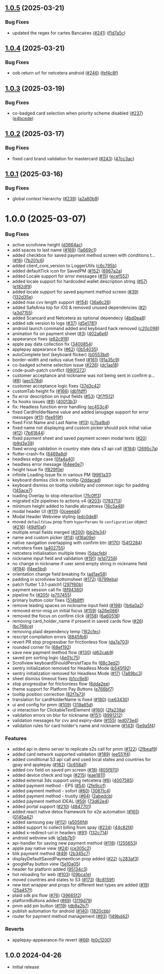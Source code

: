 ## [1.0.5](https://github.com/juspay/hyperswitch-client-core/compare/v1.0.4...v1.0.5) (2025-03-21)


### Bug Fixes

* updated the regex for cartes Bancaires ([#241](https://github.com/juspay/hyperswitch-client-core/issues/241)) ([f1d7a5c](https://github.com/juspay/hyperswitch-client-core/commit/f1d7a5c00a33a877a2c32ae7f332fd93c04c3866))

## [1.0.4](https://github.com/juspay/hyperswitch-client-core/compare/v1.0.3...v1.0.4) (2025-03-21)


### Bug Fixes

* oob return url for netcetera android ([#246](https://github.com/juspay/hyperswitch-client-core/issues/246)) ([fef4c8f](https://github.com/juspay/hyperswitch-client-core/commit/fef4c8f5943115488ab70ed6d50c3d16247a0d7f))

## [1.0.3](https://github.com/juspay/hyperswitch-client-core/compare/v1.0.2...v1.0.3) (2025-03-19)


### Bug Fixes

* co-badged card selection when priority scheme disabled ([#237](https://github.com/juspay/hyperswitch-client-core/issues/237)) ([e4bcede](https://github.com/juspay/hyperswitch-client-core/commit/e4bcedef082e890e384ffee887f289a47f0ce35d))

## [1.0.2](https://github.com/juspay/hyperswitch-client-core/compare/v1.0.1...v1.0.2) (2025-03-17)


### Bug Fixes

* fixed card brand validation for mastercard ([#243](https://github.com/juspay/hyperswitch-client-core/issues/243)) ([47cc3ac](https://github.com/juspay/hyperswitch-client-core/commit/47cc3ace5654d89dcf2a0f6aa6195aa6e6ad1ef9))

## [1.0.1](https://github.com/juspay/hyperswitch-client-core/compare/v1.0.0...v1.0.1) (2025-03-16)


### Bug Fixes

* global context hierarchy ([#239](https://github.com/juspay/hyperswitch-client-core/issues/239)) ([a2a80b8](https://github.com/juspay/hyperswitch-client-core/commit/a2a80b82e6c15985be75422e39f79199e361898f))

# 1.0.0 (2025-03-07)


### Bug Fixes

* active scrollview height ([d3664ac](https://github.com/juspay/hyperswitch-client-core/commit/d3664ac0ef8d17fcd4135147765797b67bbb4549))
* add spaces to last name ([#169](https://github.com/juspay/hyperswitch-client-core/issues/169)) ([1a669c1](https://github.com/juspay/hyperswitch-client-core/commit/1a669c1a3f17ebd87f12b5be8eaa4f157fc99ec9))
* added checkbox for saved payment method screen with conditions t… ([#16](https://github.com/juspay/hyperswitch-client-core/issues/16)) ([7b201c6](https://github.com/juspay/hyperswitch-client-core/commit/7b201c6c66c19482ae066032081f07471719b45a))
* added client_core_version to LoggerUtils ([c6c795b](https://github.com/juspay/hyperswitch-client-core/commit/c6c795b0cc86094b8fb76aa782503b4b1f749361))
* added defaultTick icon for SavedPM ([#152](https://github.com/juspay/hyperswitch-client-core/issues/152)) ([8967a2a](https://github.com/juspay/hyperswitch-client-core/commit/8967a2a5d5d9d13ffd83cc4cc4e5bab5ade7cdd3))
* added Locale support for error messages ([#15](https://github.com/juspay/hyperswitch-client-core/issues/15)) ([ecef552](https://github.com/juspay/hyperswitch-client-core/commit/ecef552422d2ead7bedb63c1aac53082bd24ebe1))
* added locale support for hardcoded wallet description string ([#57](https://github.com/juspay/hyperswitch-client-core/issues/57)) ([e182df9](https://github.com/juspay/hyperswitch-client-core/commit/e182df9460396247a85ff6a5b450f7999f84010a))
* added locale support for saved payment method screen ([#39](https://github.com/juspay/hyperswitch-client-core/issues/39)) ([132d35e](https://github.com/juspay/hyperswitch-client-core/commit/132d35e37bf3107761dd119e21c4069f1c7b7d0a))
* added max cvv length support ([#154](https://github.com/juspay/hyperswitch-client-core/issues/154)) ([36a6c26](https://github.com/juspay/hyperswitch-client-core/commit/36a6c26f738ef9c43404c7d9377c4642d6e3423a))
* added SafeArea top for iOS & removed unused dependencies ([#2](https://github.com/juspay/hyperswitch-client-core/issues/2)) ([a3d7155](https://github.com/juspay/hyperswitch-client-core/commit/a3d7155b9d788076236abe53dd23cee88e908ad7))
* added Scancard and Netcetera as optional dependecy ([4bd0ea8](https://github.com/juspay/hyperswitch-client-core/commit/4bd0ea8708398d3380985685102f98ae55cad7ab))
* added sdk version to logs ([#37](https://github.com/juspay/hyperswitch-client-core/issues/37)) ([d5e1781](https://github.com/juspay/hyperswitch-client-core/commit/d5e17818bd00f3d5108cc4450fe436f628effe71))
* android launch command added and keyboard hack removed ([c20c098](https://github.com/juspay/hyperswitch-client-core/commit/c20c09814ae6d4d5958d00100b1c0dfabb1789c9))
* animation fix on payment sheet ([#3](https://github.com/juspay/hyperswitch-client-core/issues/3)) ([402a6e6](https://github.com/juspay/hyperswitch-client-core/commit/402a6e6be7d097e064f5ba0001c75bb5517807f0))
* appearance fixes ([e62c919](https://github.com/juspay/hyperswitch-client-core/commit/e62c9193de9c982849a38f350d48870bad31c7c8))
* apple pay data collection fix ([3400854](https://github.com/juspay/hyperswitch-client-core/commit/3400854bd134fabd13ae9b62d549096c23e11980))
* applepay appearance fix ([#62](https://github.com/juspay/hyperswitch-client-core/issues/62)) ([0b54035](https://github.com/juspay/hyperswitch-client-core/commit/0b54035b4760b6153c35a64fcde1b119f9065b8b))
* autoComplete text (keyboard flicker) ([b0553bd](https://github.com/juspay/hyperswitch-client-core/commit/b0553bda6d7ddbb89490492ac5476c2d793de10f))
* border-width and radius value fixed ([#161](https://github.com/juspay/hyperswitch-client-core/issues/161)) ([91a35c9](https://github.com/juspay/hyperswitch-client-core/commit/91a35c94aafe72cd554689c40ac39deffc1bf5b5))
* co-badged scheme selection issue ([#226](https://github.com/juspay/hyperswitch-client-core/issues/226)) ([dc1aa18](https://github.com/juspay/hyperswitch-client-core/commit/dc1aa188bcb42ca9414878372af0b6c198bc068f))
* code-push-patch conflict ([990f272](https://github.com/juspay/hyperswitch-client-core/commit/990f272e7212a5984156ac247270f837e0eefa21))
* customer acceptance and nickname was not being sent in confirm p… ([#8](https://github.com/juspay/hyperswitch-client-core/issues/8)) ([aec578d](https://github.com/juspay/hyperswitch-client-core/commit/aec578df92fe5603e3d3e0302774982a2ded80da))
* customer acceptance logic fixes ([37d3c42](https://github.com/juspay/hyperswitch-client-core/commit/37d3c42bf8eddbf77c76d4331cfcc0836818325d))
* customTab height fix ([#166](https://github.com/juspay/hyperswitch-client-core/issues/166)) ([db1fdff](https://github.com/juspay/hyperswitch-client-core/commit/db1fdfff3519862eb9025c11c1b2ac6a860433b4))
* fix error description on input fields ([#53](https://github.com/juspay/hyperswitch-client-core/issues/53)) ([3f7f512](https://github.com/juspay/hyperswitch-client-core/commit/3f7f512bd977d33530e742b3c6f7c3d37d8a1406))
* fix hooks issues ([#9](https://github.com/juspay/hyperswitch-client-core/issues/9)) ([40013b3](https://github.com/juspay/hyperswitch-client-core/commit/40013b36c1afa72f1625050c119918a2f1f75c8b))
* fix: Headless function error handling ([ec453c4](https://github.com/juspay/hyperswitch-client-core/commit/ec453c436adf8be312d535b82b856eb76508e058))
* fixed CardHolderName value and added lanugage support for error messages ([#11](https://github.com/juspay/hyperswitch-client-core/issues/11)) ([fee919f](https://github.com/juspay/hyperswitch-client-core/commit/fee919f09ad2265da31dbe56341b56b87598ae23))
* fixed First Name and Last Name ([#13](https://github.com/juspay/hyperswitch-client-core/issues/13)) ([c7bafbd](https://github.com/juspay/hyperswitch-client-core/commit/c7bafbd08ae9eaaf1a4dbf31bc0868fa0b52950e))
* fixed name not displaying and custom picker should pick initial value ([#12](https://github.com/juspay/hyperswitch-client-core/issues/12)) ([7b61844](https://github.com/juspay/hyperswitch-client-core/commit/7b6184406967054b129c402e998e355e77324848))
* fixed payment sheet and saved payment screen modal texts ([#20](https://github.com/juspay/hyperswitch-client-core/issues/20)) ([b9d3e39](https://github.com/juspay/hyperswitch-client-core/commit/b9d3e39826a7d0fb5e05ea3743cc4794695b700c))
* fixed wrong validation in country state data s3 api call ([#184](https://github.com/juspay/hyperswitch-client-core/issues/184)) ([2695c7a](https://github.com/juspay/hyperswitch-client-core/commit/2695c7a69ef0ebe84e49f3cb0cecbce7bc440aaa))
* flutter-crash-fix ([8469a8d](https://github.com/juspay/hyperswitch-client-core/commit/8469a8db298e1694f9923e65419fe5075af927e6))
* headless edge case ([0fa4a40](https://github.com/juspay/hyperswitch-client-core/commit/0fa4a40e64afd7844fdc9968da150c52752d0b03))
* headless error message ([64ee0e7](https://github.com/juspay/hyperswitch-client-core/commit/64ee0e7fea52e03a8bdbbec5986a2366c78dacf5))
* height Issue fix ([f829f0e](https://github.com/juspay/hyperswitch-client-core/commit/f829f0e70d7c638e273f2ff3d42cd4fcf858ba86))
* infinite Loading Issue fix in various PM ([9961a31](https://github.com/juspay/hyperswitch-client-core/commit/9961a314f9ebf366dbb167a12f6fcb2114f1a18a))
* keyboard dismiss click on tooltip ([2ddacad](https://github.com/juspay/hyperswitch-client-core/commit/2ddacad2578a8264f8c82bae7c210382c46cb5bd))
* keyboard dismiss on tooltip visibility and common logic for padding ([145ace7](https://github.com/juspay/hyperswitch-client-core/commit/145ace7704e0c99e267b09c6637b7e8c1347eaed))
* loading Overlay to stop interaction ([7fc0ff3](https://github.com/juspay/hyperswitch-client-core/commit/7fc0ff374ec7c2ab847e5a22be663aec8cba04bd))
* migrated e2e pipelines to actions v4 ([#203](https://github.com/juspay/hyperswitch-client-core/issues/203)) ([1783713](https://github.com/juspay/hyperswitch-client-core/commit/1783713c38bfef7d2e66712efe555ca9c4eb8c19))
* minimum height added to handle abruptness ([16c5a48](https://github.com/juspay/hyperswitch-client-core/commit/16c5a4899986fba878d8bb264df2b8d444e36c64))
* modal header UI ([#111](https://github.com/juspay/hyperswitch-client-core/issues/111)) ([0ceeed4](https://github.com/juspay/hyperswitch-client-core/commit/0ceeed4a5e967bb16fb9f31e170bf03c78ab2919))
* Modal Header Webview styling ([edc0de8](https://github.com/juspay/hyperswitch-client-core/commit/edc0de84f27af0c6258aab2f72a61bd1e56ab517))
* moved `defaultView` prop from `hyperParams` to `configuration` object ([#216](https://github.com/juspay/hyperswitch-client-core/issues/216)) ([49df0af](https://github.com/juspay/hyperswitch-client-core/commit/49df0af30ef139bd28fb766d625284371fb1aa3c))
* multiple email fields merged ([#200](https://github.com/juspay/hyperswitch-client-core/issues/200)) ([bb2fe34](https://github.com/juspay/hyperswitch-client-core/commit/bb2fe34fefeee8d0279e7cd200430dd9c472894a))
* name and custom picker ([#14](https://github.com/juspay/hyperswitch-client-core/issues/14)) ([d16a09e](https://github.com/juspay/hyperswitch-client-core/commit/d16a09e5e9d86deab0924289733cd52569bf01bd))
* native navigation overlapping with confirm btn ([#170](https://github.com/juspay/hyperswitch-client-core/issues/170)) ([54f2284](https://github.com/juspay/hyperswitch-client-core/commit/54f2284dafb14584a439795a795f7d292e352df2))
* netcetera fixes ([a402755](https://github.com/juspay/hyperswitch-client-core/commit/a402755ab82af62102613ef2a3ca7c9dcb856ff9))
* netcetera initialisation multiple times ([5dacfeb](https://github.com/juspay/hyperswitch-client-core/commit/5dacfebfe6026c1ff82a04f74a20d92aa089a9b8))
* nickname input field and validation ([#191](https://github.com/juspay/hyperswitch-client-core/issues/191)) ([e1d7256](https://github.com/juspay/hyperswitch-client-core/commit/e1d72566110d8441bd3afb763bcd898ec07477ca))
* no change in nickname if user send empty string in nickname field ([#194](https://github.com/juspay/hyperswitch-client-core/issues/194)) ([f4ee5bd](https://github.com/juspay/hyperswitch-client-core/commit/f4ee5bdd9a39c2c2464823c910d4db14269c6617))
* orientation change field breaking fix ([ad1ae58](https://github.com/juspay/hyperswitch-client-core/commit/ad1ae58e1505e8564261a83720b4ca9ad6b0c304))
* padding in scrollview bottomsheet ([#172](https://github.com/juspay/hyperswitch-client-core/issues/172)) ([9799eba](https://github.com/juspay/hyperswitch-client-core/commit/9799ebadf88c39e810ebf956cfbf7522ba703b77))
* patch flutter 1.3.1-patch1 ([297f60b](https://github.com/juspay/hyperswitch-client-core/commit/297f60b02497fefaf49694156ef8c33e2e5bb186))
* payment session call fix ([8f94380](https://github.com/juspay/hyperswitch-client-core/commit/8f943802da884424e851c3df8e852a3ee0c9bcb2))
* pipeline fix ([#205](https://github.com/juspay/hyperswitch-client-core/issues/205)) ([e757455](https://github.com/juspay/hyperswitch-client-core/commit/e7574557af5bb39db5af192abd3a024f517aa35f))
* primary button color fixes ([514b8ff](https://github.com/juspay/hyperswitch-client-core/commit/514b8ff5e1bf347e37543a7f6e17291cd38b5a8b))
* remove leading spaces on nickname input field ([#198](https://github.com/juspay/hyperswitch-client-core/issues/198)) ([1b6a0a2](https://github.com/juspay/hyperswitch-client-core/commit/1b6a0a206e6b67f76684ae70427a97fc90b1a5ae))
* removed error-msg on initial focus ([#159](https://github.com/juspay/hyperswitch-client-core/issues/159)) ([a26e086](https://github.com/juspay/hyperswitch-client-core/commit/a26e086e8de512f2b8ac6c172d6f67fa985efbba))
* removed the focus on confirm click ([#158](https://github.com/juspay/hyperswitch-client-core/issues/158)) ([6a60516](https://github.com/juspay/hyperswitch-client-core/commit/6a60516b43b097f8499123d2cb52eb23035e46d9))
* removing card_holder_name if present in saved cards flow ([#26](https://github.com/juspay/hyperswitch-client-core/issues/26)) ([bc768ce](https://github.com/juspay/hyperswitch-client-core/commit/bc768ce6791ef0cc828e8dbd858829730c74f82a))
* removing plaid dependency temp ([162cfec](https://github.com/juspay/hyperswitch-client-core/commit/162cfece184267cdb27b4f0a93568a776cf6288c))
* rescript compilation errors ([8845fb6](https://github.com/juspay/hyperswitch-client-core/commit/8845fb68e290ea54c004ca1fc1491a8e7a539785))
* revert PR stop progressbar for frictionless flow ([da7a703](https://github.com/juspay/hyperswitch-client-core/commit/da7a703672e852cf415fba10cb912f467a21d5da))
* rounded corner fix ([68ef192](https://github.com/juspay/hyperswitch-client-core/commit/68ef192b055b29d77e676e19dd6215d4d00d2fab))
* save new payment method flow ([#130](https://github.com/juspay/hyperswitch-client-core/issues/130)) ([d62cab9](https://github.com/juspay/hyperswitch-client-core/commit/d62cab9a9a11c31ca5d9958fae657aa47c4da7a8))
* saved pm sorting logic ([4e01c75](https://github.com/juspay/hyperswitch-client-core/commit/4e01c75666a6ee48224f5bb4392e16a55b77ea7a))
* Scrollview keyboardShouldPersistTaps fix ([68c3ed2](https://github.com/juspay/hyperswitch-client-core/commit/68c3ed2e0b400e225e9fd097ce663c7c6d722760))
* sentry initialization removed for Headless Mode ([b545f92](https://github.com/juspay/hyperswitch-client-core/commit/b545f9219e1dd46458996822d9a159cb8639111e))
* sentry initialization removed for Headless Mode ([#17](https://github.com/juspay/hyperswitch-client-core/issues/17)) ([7a89bc3](https://github.com/juspay/hyperswitch-client-core/commit/7a89bc3952f6bc15ec9ba09c0f53cc3b8e01fc31))
* sheet dismiss timeout fixes ([b1cc6e8](https://github.com/juspay/hyperswitch-client-core/commit/b1cc6e842d50a2ca6c3a99eef3007519d483b221))
* stop progressbar for frictionless flow ([6dda2ee](https://github.com/juspay/hyperswitch-client-core/commit/6dda2ee70fc42f49b982253b20a61bec835561d3))
* theme support for Platform Pay Buttons ([e766bf7](https://github.com/juspay/hyperswitch-client-core/commit/e766bf7e82d912bdcfb9498f59d806a188cea364))
* tooltip position correction ([82f7a73](https://github.com/juspay/hyperswitch-client-core/commit/82f7a730f0e388a8320d66eeaeabde5bdcc31138))
* translation for cardHolderName is fixed ([#180](https://github.com/juspay/hyperswitch-client-core/issues/180)) ([ce63430](https://github.com/juspay/hyperswitch-client-core/commit/ce63430d86f318a413db80a1f6b1afd33b1288d6))
* ui and config for pmm ([#109](https://github.com/juspay/hyperswitch-client-core/issues/109)) ([319a65d](https://github.com/juspay/hyperswitch-client-core/commit/319a65d4e632126eac1ebfd3daed3633a026d0da))
* ui interaction for ClickableTextElement ([#160](https://github.com/juspay/hyperswitch-client-core/issues/160)) ([2fa238a](https://github.com/juspay/hyperswitch-client-core/commit/2fa238a8a7c57b7d71774c2366e7cf7187b2995c))
* validation errors on blur for nickname ([#151](https://github.com/juspay/hyperswitch-client-core/issues/151)) ([8991212](https://github.com/juspay/hyperswitch-client-core/commit/89912122f391eb4a1236a3ed57e01a5ed42b505b))
* validation messages for cvv and expiry-date ([#155](https://github.com/juspay/hyperswitch-client-core/issues/155)) ([ed073e4](https://github.com/juspay/hyperswitch-client-core/commit/ed073e4d3323eee614f4f3aed555fe9f8a14b942))
* validation rules for card holder's name and nickname ([#143](https://github.com/juspay/hyperswitch-client-core/issues/143)) ([5e9a5f4](https://github.com/juspay/hyperswitch-client-core/commit/5e9a5f4e61fdcf00fd1b1467672472150216c9c0))


### Features

* added api in demo server to replicate s2s call for pmm ([#122](https://github.com/juspay/hyperswitch-client-core/issues/122)) ([2fbeaf9](https://github.com/juspay/hyperswitch-client-core/commit/2fbeaf9c9df89a6c46ce1e0bb31a71702eaf88b9))
* added card network supported validation ([#189](https://github.com/juspay/hyperswitch-client-core/issues/189)) ([ee551f4](https://github.com/juspay/hyperswitch-client-core/commit/ee551f4200f18752875f846f908bd4b3e165b35a))
* added conditional S3 api call and used local states and countries for gpay and applepay ([#182](https://github.com/juspay/hyperswitch-client-core/issues/182)) ([3c658a1](https://github.com/juspay/hyperswitch-client-core/commit/3c658a194ff0703945b2f24e7c572859c03e4093))
* added cvv field on saved pm screen ([#18](https://github.com/juspay/hyperswitch-client-core/issues/18)) ([805f970](https://github.com/juspay/hyperswitch-client-core/commit/805f970c2a76cf5ee6592613cefeb3d72c6be668))
* added device check and logs ([#215](https://github.com/juspay/hyperswitch-client-core/issues/215)) ([eae1811](https://github.com/juspay/hyperswitch-client-core/commit/eae181132d19172b7c839450b239ae95e541a93e))
* added external 3ds support using netcetera ([#6](https://github.com/juspay/hyperswitch-client-core/issues/6)) ([4007585](https://github.com/juspay/hyperswitch-client-core/commit/4007585f6d4c56795b78a41433001251c819ba44))
* added payment method - EPS ([#54](https://github.com/juspay/hyperswitch-client-core/issues/54)) ([2fe9ccf](https://github.com/juspay/hyperswitch-client-core/commit/2fe9ccf6952ab8ec7b14864b6bb7c8410fa11d48))
* added payment method - sofort ([#60](https://github.com/juspay/hyperswitch-client-core/issues/60)) ([30611c4](https://github.com/juspay/hyperswitch-client-core/commit/30611c4210db39b832e6000a4d4d32b07a67e673))
* added payment method - trustly ([#64](https://github.com/juspay/hyperswitch-client-core/issues/64)) ([2abedcb](https://github.com/juspay/hyperswitch-client-core/commit/2abedcb27c42778eb38d110b296fcb94a7038617))
* added payment method iDEAL ([#59](https://github.com/juspay/hyperswitch-client-core/issues/59)) ([73d62e4](https://github.com/juspay/hyperswitch-client-core/commit/73d62e4035f88987d2b5cd34ccf08b7c47b81298))
* added portal support ([#210](https://github.com/juspay/hyperswitch-client-core/issues/210)) ([4847701](https://github.com/juspay/hyperswitch-client-core/commit/48477015357ab1a6b91581656a6da956595ab1be))
* added react native detox framework for e2e automation ([#165](https://github.com/juspay/hyperswitch-client-core/issues/165)) ([0145a42](https://github.com/juspay/hyperswitch-client-core/commit/0145a4296c0552a272e3e665b282334af1d90fbe))
* added samsung pay ([#112](https://github.com/juspay/hyperswitch-client-core/issues/112)) ([a5056fd](https://github.com/juspay/hyperswitch-client-core/commit/a5056fd7cb48e3726ba45bc667d7551d44285d15))
* added support to collect billing from spay ([#224](https://github.com/juspay/hyperswitch-client-core/issues/224)) ([44c82f4](https://github.com/juspay/hyperswitch-client-core/commit/44c82f4fd18e954132634c88975530140a8e1519))
* added x-redirect-uri in headers ([#91](https://github.com/juspay/hyperswitch-client-core/issues/91)) ([132c714](https://github.com/juspay/hyperswitch-client-core/commit/132c714ad845af0d6a6e39f0e11a4d82e27aab4e))
* android webview sdk ([e1eb7b1](https://github.com/juspay/hyperswitch-client-core/commit/e1eb7b143ba655c4b8202ed773a2867a7bd13f1e))
* api-handler for saving new payment method ([#118](https://github.com/juspay/hyperswitch-client-core/issues/118)) ([1255653](https://github.com/juspay/hyperswitch-client-core/commit/125565341220b68194b1b861e15207abd99b6666))
* apple pay native view ([#24](https://github.com/juspay/hyperswitch-client-core/issues/24)) ([ce305c2](https://github.com/juspay/hyperswitch-client-core/commit/ce305c2c51aa10ce9b457c818b0f9fea492b8ac8))
* blik payment method ([#49](https://github.com/juspay/hyperswitch-client-core/issues/49)) ([2b345c7](https://github.com/juspay/hyperswitch-client-core/commit/2b345c784a0050c2a6efcbd981a4c7c0e5505e0b))
* displayDefaultSavedPaymentIcon prop added ([#22](https://github.com/juspay/hyperswitch-client-core/issues/22)) ([c283af3](https://github.com/juspay/hyperswitch-client-core/commit/c283af385b3e0b6765f7876fa64f9c1b5afb9894))
* googlePay button view ([5e10a05](https://github.com/juspay/hyperswitch-client-core/commit/5e10a05236fdbc75cb6111af3a3bc277f0e39055))
* header for platform added ([95134c3](https://github.com/juspay/hyperswitch-client-core/commit/95134c31ede8dd28c0b6d3377c3abf430b89def0))
* hot reloading for web ([#103](https://github.com/juspay/hyperswitch-client-core/issues/103)) ([09bca1e](https://github.com/juspay/hyperswitch-client-core/commit/09bca1e3734fed30c1a821a4aa1f9178b88d0519))
* moved countries and states to S3 ([#173](https://github.com/juspay/hyperswitch-client-core/issues/173)) ([8c8159f](https://github.com/juspay/hyperswitch-client-core/commit/8c8159f70e87874076895a97365a84c7ae63c838))
* new text wrapper and props for different text types are added ([#19](https://github.com/juspay/hyperswitch-client-core/issues/19)) ([25a457f](https://github.com/juspay/hyperswitch-client-core/commit/25a457f07dbd5567378b0b731e022de12878a4b3))
* plaid sdk pis flow ([#76](https://github.com/juspay/hyperswitch-client-core/issues/76)) ([39665f2](https://github.com/juspay/hyperswitch-client-core/commit/39665f20779944ac17491207bc51b17a8446cd45))
* platformButtons added ([#69](https://github.com/juspay/hyperswitch-client-core/issues/69)) ([3119d79](https://github.com/juspay/hyperswitch-client-core/commit/3119d79121318a286b3c19e2f3f64478646c8501))
* pmm add pm button ([#119](https://github.com/juspay/hyperswitch-client-core/issues/119)) ([db9a2b7](https://github.com/juspay/hyperswitch-client-core/commit/db9a2b73f38ee6b6e5792a0954476d71a32e594d))
* publish automation for android ([#140](https://github.com/juspay/hyperswitch-client-core/issues/140)) ([1820cbb](https://github.com/juspay/hyperswitch-client-core/commit/1820cbb44e681980fca609565df0662ad0f11849))
* router for payment method management ([#93](https://github.com/juspay/hyperswitch-client-core/issues/93)) ([149bd42](https://github.com/juspay/hyperswitch-client-core/commit/149bd42d4260966844ae81894fe53d5741ff6fd8))


### Reverts

* applepay-appearance-fix revert ([#66](https://github.com/juspay/hyperswitch-client-core/issues/66)) ([b0c1200](https://github.com/juspay/hyperswitch-client-core/commit/b0c1200349be35dc6e5e666e32807ca82d3611c9))

## 1.0.0 2024-04-26

- Initial release
